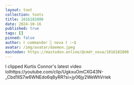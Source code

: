 ```yaml
---
layout: toot
collection: toots
title: 1016182800
date: 2024-10-16
published: true
tags: []
pinned: false
author: ⸸ commander ░ nova ⸸ :~$
avatar: /img/avatar/daemon.jpeg
mastodon: https://mastodon.online/@cmdr_nova/1016182800
---
```


I clipped Kurtis Connor's latest video lolhttps://youtube.com/clip/UgkxuOmCXG43N-_Cbd1lIS7w6WNEdo6q8yRR?si=jy06jy2WeWhVriek
